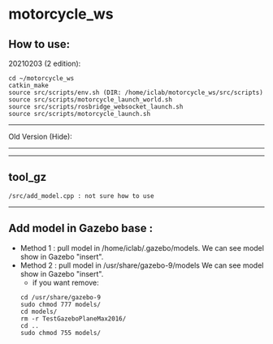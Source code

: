 # motorcycle_ws

## How to use:
20210203 (2 edition):
```
cd ~/motorcycle_ws
catkin_make
source src/scripts/env.sh (DIR: /home/iclab/motorcycle_ws/src/scripts)
source src/scripts/motorcycle_launch_world.sh
source src/scripts/rosbridge_websocket_launch.sh
source src/scripts/motorcycle_launch.sh
```
---
Old Version (Hide):
<!-- 
(1 edition):
* terminal 1:
```
	cd motorcycle_ws
	catkin_make
	source devel/setup.bash
	roslaunch motorcycle_gz motorcycle_world.launch
```
press space in Gazebo

* terminal 2:(crtl+shift+T)
```
	source devel/setup.bash
	roslaunch rosbridge_server rosbridge_websocket.launch
```
double click computer.html check whether it is connected

* terminal 3:(crtl+shift+T)
```
	source devel/setup.bash
	roslaunch motorcycle_gz motorcycle.launch
``` -->
---




---
## tool_gz
	/src/add_model.cpp : not sure how to use

---
## Add model in Gazebo base : 
* Method 1 :
pull model in /home/iclab/.gazebo/models.
We can see model show in Gazebo "insert".
* Method 2 :
pull model in /usr/share/gazebo-9/models
We can see model show in Gazebo "insert".
	* if you want remove:
	```
	cd /usr/share/gazebo-9
	sudo chmod 777 models/
	cd models/
	rm -r TestGazeboPlaneMax2016/
	cd ..
	sudo chmod 755 models/
	```


